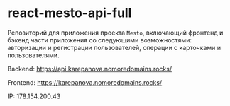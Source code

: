 # react-mesto-api-full
Репозиторий для приложения проекта `Mesto`, включающий фронтенд и бэкенд части приложения со следующими возможностями: авторизации и регистрации пользователей, операции с карточками и пользователями. 
  
Backend: https://api.karepanova.nomoredomains.rocks/

Frontend: https://karepanova.nomoredomains.rocks/

IP: 178.154.200.43